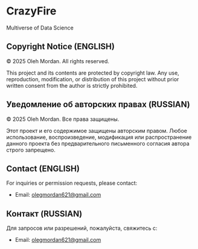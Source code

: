 # CrazyFire
Multiverse of Data Science

## Copyright Notice (ENGLISH)

© 2025 Oleh Mordan. All rights reserved.

This project and its contents are protected by copyright law. Any use, reproduction, modification, or distribution of this project without prior written consent from the author is strictly prohibited.

## Уведомление об авторских правах (RUSSIAN)

© 2025 Oleh Mordan. Все права защищены.

Этот проект и его содержимое защищены авторским правом. Любое использование, воспроизведение, модификация или распространение данного проекта без предварительного письменного согласия автора строго запрещено.

## Contact (ENGLISH)

For inquiries or permission requests, please contact:
- Email: olegmordan621@gmail.com

## Контакт (RUSSIAN)

Для запросов или разрешений, пожалуйста, свяжитесь с:
- Email: olegmordan621@gmail.com

